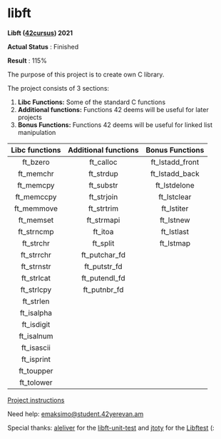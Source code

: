 # libft

**Libft ([42cursus](https://www.42.fr)) 2021**

**Actual Status** : Finished

**Result** : 115%

The purpose of this project is to create own C library.

The project consists of 3 sections:

1.  **Libc Functions:** Some of the standard C functions
2.  **Additional functions:** Functions 42 deems will be useful for later projects
3.  **Bonus Functions:** Functions 42 deems will be useful for linked list manipulation

Libc functions | Additional functions | Bonus Functions 
:-----------: | :-----------: | :-----------: 
ft_bzero | ft_calloc | ft_lstadd_front
ft_memchr		| ft_strdup		| ft_lstadd_back
ft_memcpy		| ft_substr	| ft_lstdelone
ft_memccpy		| ft_strjoin		| ft_lstclear
ft_memmove		| ft_strtrim		| ft_lstiter
ft_memset		| ft_strmapi	| ft_lstnew
ft_strncmp		| ft_itoa	| ft_lstlast
ft_strchr		| ft_split		| ft_lstmap
ft_strrchr		| ft_putchar_fd	|				
ft_strnstr		| ft_putstr_fd		|
ft_strlcat		| ft_putendl_fd	|
ft_strlcpy		| ft_putnbr_fd	|
ft_strlen		|
ft_isalpha		|
ft_isdigit		|
ft_isalnum		|
ft_isascii		|
ft_isprint		| 
ft_toupper		|	
ft_tolower		|

[Project instructions](/en.subject.pdf)

Need help: emaksimo@student.42yerevan.am

Special thanks: [aleliver](https://github.com/alelievr) for the [libft-unit-test](https://github.com/alelievr/libft-unit-test) and [jtoty](https://github.com/jtoty) for the [Libftest](https://github.com/jtoty/Libftest) (:
